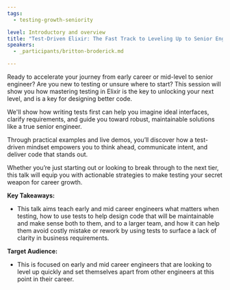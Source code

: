 ```yaml
---
tags: 
  - testing-growth-seniority

level: Introductory and overview
title: "Test-Driven Elixir: The Fast Track to Leveling Up to Senior Engineer"
speakers: 
  - _participants/britton-broderick.md

---
```

Ready to accelerate your journey from early career or mid-level to senior engineer? Are you new to testing or unsure where to start? This session will show you how mastering testing in Elixir is the key to unlocking your next level, and is a key for designing better code. 

We'll show how writing tests first can help you imagine ideal interfaces, clarify requirements, and guide you toward robust, maintainable solutions like a true senior engineer. 

Through practical examples and live demos, you’ll discover how a test-driven mindset empowers you to think ahead, communicate intent, and deliver code that stands out. 

Whether you’re just starting out or looking to break through to the next tier, this talk will equip you with actionable strategies to make testing your secret weapon for career growth.

**Key Takeaways:**

- This talk aims teach early and mid career engineers what matters when testing, how to use tests to help design code that will be maintainable and make sense both to them, and to a larger team, and how it can help them avoid costly mistake or rework by using tests to surface a lack of clarity in business requirements.

**Target Audience:**

- This is focused on early and mid career engineers that are looking to level up quickly and set themselves apart from other engineers at this point in their career.
